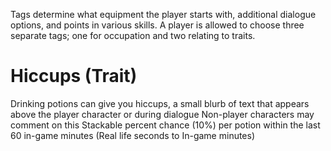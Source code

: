 Tags determine what equipment the player starts with, additional dialogue options, and points in various skills. A player is allowed to choose three separate tags; one for occupation and two relating to traits.

# Hiccups (Trait)
Drinking potions can give you hiccups, a small blurb of text that appears above the player character or during dialogue
Non-player characters may comment on this
Stackable percent chance (10%) per potion within the last 60 in-game minutes (Real life seconds to In-game minutes)